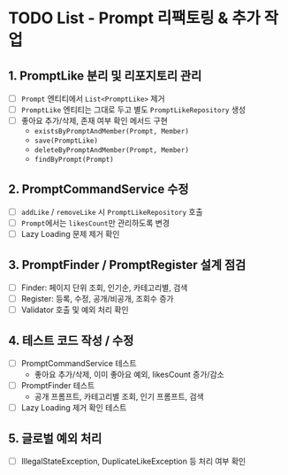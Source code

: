 # TODO List - Prompt 리팩토링 & 추가 작업

## 1. PromptLike 분리 및 리포지토리 관리
- [ ] `Prompt` 엔티티에서 `List<PromptLike>` 제거
- [ ] `PromptLike` 엔티티는 그대로 두고 별도 `PromptLikeRepository` 생성
- [ ] 좋아요 추가/삭제, 존재 여부 확인 메서드 구현
    - `existsByPromptAndMember(Prompt, Member)`
    - `save(PromptLike)`
    - `deleteByPromptAndMember(Prompt, Member)`
    - `findByPrompt(Prompt)`

## 2. PromptCommandService 수정
- [ ] `addLike` / `removeLike` 시 `PromptLikeRepository` 호출
- [ ] `Prompt`에서는 `likesCount`만 관리하도록 변경
- [ ] Lazy Loading 문제 제거 확인

## 3. PromptFinder / PromptRegister 설계 점검
- [ ] Finder: 페이지 단위 조회, 인기순, 카테고리별, 검색
- [ ] Register: 등록, 수정, 공개/비공개, 조회수 증가
- [ ] Validator 호출 및 예외 처리 확인

## 4. 테스트 코드 작성 / 수정
- [ ] PromptCommandService 테스트
    - 좋아요 추가/삭제, 이미 좋아요 예외, likesCount 증가/감소
- [ ] PromptFinder 테스트
    - 공개 프롬프트, 카테고리별 조회, 인기 프롬프트, 검색
- [ ] Lazy Loading 제거 확인 테스트

## 5. 글로벌 예외 처리
- [ ] IllegalStateException, DuplicateLikeException 등 처리 여부 확인
